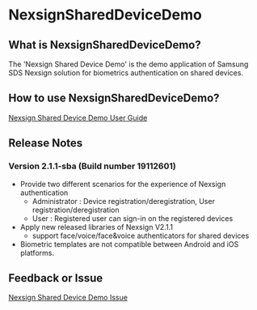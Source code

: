 # NexsignSharedDeviceDemo

## What is NexsignSharedDeviceDemo?
The 'Nexsign Shared Device Demo' is the demo application of Samsung SDS Nexsign solution for biometrics authentication on shared devices.

## How to use NexsignSharedDeviceDemo?
[Nexsign Shared Device Demo User Guide](https://www.samsungsdsbiz.com/help/Nexsign_SharedDeviceDemo)

## Release Notes
### Version 2.1.1-sba (Build number 19112601)
* Provide two different scenarios for the experience of Nexsign authentication
  * Administrator : Device registration/deregistration, User registration/deregistration
  * User : Registered user can sign-in on the registered devices
* Apply new released libraries of Nexsign V2.1.1
  * support face/voice/face&voice authenticators for shared devices 
* Biometric templates are not compatible between Android and iOS platforms.

## Feedback or Issue
[Nexsign Shared Device Demo Issue](https://github.com/Nexsign/NexsignSharedDeviceDemo/issues)
